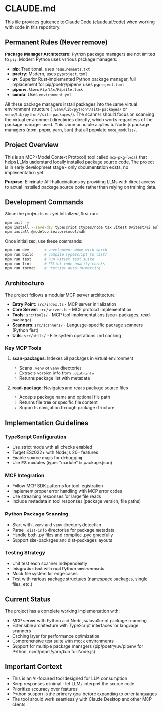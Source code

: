 # CLAUDE.md

This file provides guidance to Claude Code (claude.ai/code) when working with code in this repository.

## Permanent Rules (Never remove)

**Package Manager Architecture**: Python package managers are not limited to `pip`. Modern Python uses various package managers:
- **pip**: Traditional, uses `requirements.txt`
- **poetry**: Modern, uses `pyproject.toml`
- **uv**: Superior Rust-implemented Python package manager, full replacement for pip/poetry/pipenv, uses `pyproject.toml`
- **pipenv**: Uses `Pipfile`/`Pipfile.lock`
- **conda**: Uses `environment.yml`

All these package managers install packages into the same virtual environment structure (`.venv/lib/python*/site-packages/` or `venv/lib/python*/site-packages/`). The scanner should focus on scanning the virtual environment directories directly, which works regardless of the package manager used. This same principle applies to Node.js package managers (npm, pnpm, yarn, bun) that all populate `node_modules/`.

## Project Overview

This is an MCP (Model Context Protocol) tool called `mcp-pkg-local` that helps LLMs understand locally installed package source code. The project is in early development stage - only documentation exists, no implementation yet.

**Purpose**: Eliminate API hallucinations by providing LLMs with direct access to actual installed package source code rather than relying on training data.

## Development Commands

Since the project is not yet initialized, first run:
```bash
npm init -y
npm install --save-dev typescript @types/node tsx vitest @vitest/ui eslint prettier
npm install @modelcontextprotocol/sdk
```

Once initialized, use these commands:
```bash
npm run dev       # Development mode with watch
npm run build     # Compile TypeScript to dist/
npm run test      # Run Vitest test suite
npm run lint      # ESLint code quality checks
npm run format    # Prettier auto-formatting
```

## Architecture

The project follows a modular MCP server architecture:

- **Entry Point**: `src/index.ts` - MCP server initialization
- **Core Server**: `src/server.ts` - MCP protocol implementation
- **Tools**: `src/tools/` - MCP tool implementations (scan-packages, read-package)
- **Scanners**: `src/scanners/` - Language-specific package scanners (Python first)
- **Utils**: `src/utils/` - File system operations and caching

### Key MCP Tools

1. **scan-packages**: Indexes all packages in virtual environment
   - Scans `.venv` or `venv` directories
   - Extracts version info from `.dist-info`
   - Returns package list with metadata

2. **read-package**: Navigates and reads package source files
   - Accepts package name and optional file path
   - Returns file tree or specific file content
   - Supports navigation through package structure

## Implementation Guidelines

### TypeScript Configuration
- Use strict mode with all checks enabled
- Target ES2022+ with Node.js 20+ features
- Enable source maps for debugging
- Use ES modules (type: "module" in package.json)

### MCP Integration
- Follow MCP SDK patterns for tool registration
- Implement proper error handling with MCP error codes
- Use streaming responses for large file reads
- Include metadata in tool responses (package version, file paths)

### Python Package Scanning
- Start with `.venv` and `venv` directory detection
- Parse `.dist-info` directories for package metadata
- Handle both .py files and compiled .pyc gracefully
- Support site-packages and dist-packages layouts

### Testing Strategy
- Unit test each scanner independently
- Integration test with real Python environments
- Mock file system for edge cases
- Test with various package structures (namespace packages, single files, etc.)

## Current Status

The project has a complete working implementation with:
- MCP server with Python and Node.js/JavaScript package scanning
- Extensible architecture with TypeScript interfaces for language scanners  
- Caching layer for performance optimization
- Comprehensive test suite with mock environments
- Support for multiple package managers (pip/poetry/uv/pipenv for Python, npm/pnpm/yarn/bun for Node.js)

## Important Context

- This is an AI-focused tool designed for LLM consumption
- Keep responses minimal - let LLMs interpret the source code
- Prioritize accuracy over features
- Python support is the primary goal before expanding to other languages
- The tool should work seamlessly with Claude Desktop and other MCP clients

